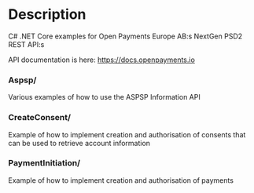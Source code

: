 # Description 
C# .NET Core examples for Open Payments Europe AB:s NextGen PSD2 REST API:s

API documentation is here: https://docs.openpayments.io

### Aspsp/
Various examples of how to use the ASPSP Information API

### CreateConsent/
Example of how to implement creation and authorisation of consents that can be used to retrieve account information

### PaymentInitiation/
Example of how to implement creation and authorisation of payments
